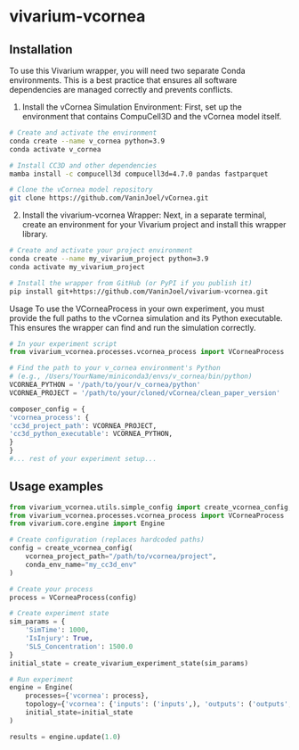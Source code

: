 # vivarium-vcornea

## Installation
To use this Vivarium wrapper, you will need two separate Conda environments. This is a best practice that ensures all software dependencies are managed correctly and prevents conflicts.

1. Install the vCornea Simulation Environment:
First, set up the environment that contains CompuCell3D and the vCornea model itself.

```Bash
# Create and activate the environment
conda create --name v_cornea python=3.9
conda activate v_cornea

# Install CC3D and other dependencies
mamba install -c compucell3d compucell3d=4.7.0 pandas fastparquet

# Clone the vCornea model repository
git clone https://github.com/VaninJoel/vCornea.git 
```

2. Install the vivarium-vcornea Wrapper:
Next, in a separate terminal, create an environment for your Vivarium project and install this wrapper library.

```Bash
# Create and activate your project environment
conda create --name my_vivarium_project python=3.9
conda activate my_vivarium_project

# Install the wrapper from GitHub (or PyPI if you publish it)
pip install git+https://github.com/VaninJoel/vivarium-vcornea.git
```
Usage
To use the VCorneaProcess in your own experiment, you must provide the full paths to the vCornea simulation and its Python executable. This ensures the wrapper can find and run the simulation correctly.

```Python
# In your experiment script
from vivarium_vcornea.processes.vcornea_process import VCorneaProcess

# Find the path to your v_cornea environment's Python
# (e.g., /Users/YourName/miniconda3/envs/v_cornea/bin/python)
VCORNEA_PYTHON = '/path/to/your/v_cornea/python'
VCORNEA_PROJECT = '/path/to/your/cloned/vCornea/clean_paper_version'

composer_config = {
'vcornea_process': {
'cc3d_project_path': VCORNEA_PROJECT,
'cc3d_python_executable': VCORNEA_PYTHON,
}
}
#... rest of your experiment setup...
```
## Usage examples
```Python
from vivarium_vcornea.utils.simple_config import create_vcornea_config, create_vivarium_experiment_state
from vivarium_vcornea.processes.vcornea_process import VCorneaProcess
from vivarium.core.engine import Engine

# Create configuration (replaces hardcoded paths)
config = create_vcornea_config(
    vcornea_project_path="/path/to/vcornea/project",
    conda_env_name="my_cc3d_env"
)

# Create your process 
process = VCorneaProcess(config)

# Create experiment state 
sim_params = {
    'SimTime': 1000,
    'IsInjury': True, 
    'SLS_Concentration': 1500.0
}
initial_state = create_vivarium_experiment_state(sim_params)

# Run experiment 
engine = Engine(
    processes={'vcornea': process},
    topology={'vcornea': {'inputs': ('inputs',), 'outputs': ('outputs',)}}, 
    initial_state=initial_state
)

results = engine.update(1.0)
```

